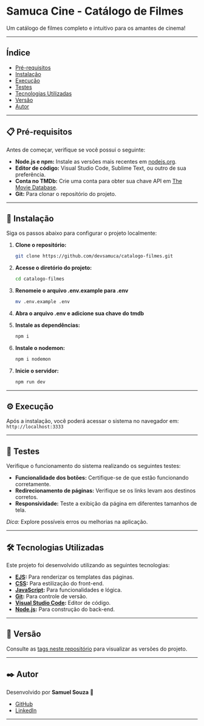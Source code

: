 # **Samuca Cine - Catálogo de Filmes**  
Um catálogo de filmes completo e intuitivo para os amantes de cinema!  

---

## **Índice**  
- [Pré-requisitos](#pré-requisitos)  
- [Instalação](#instalação)  
- [Execução](#execução)  
- [Testes](#testes)  
- [Tecnologias Utilizadas](#tecnologias-utilizadas)  
- [Versão](#versão)  
- [Autor](#autor)  

---

## **📋 Pré-requisitos**  
Antes de começar, verifique se você possui o seguinte:  
- **Node.js e npm:** Instale as versões mais recentes em [nodejs.org](https://nodejs.org/).  
- **Editor de código:** Visual Studio Code, Sublime Text, ou outro de sua preferência.  
- **Conta no TMDb:** Crie uma conta para obter sua chave API em [The Movie Database](https://www.themoviedb.org/).  
- **Git:** Para clonar o repositório do projeto.  

---

## **🔧 Instalação**  
Siga os passos abaixo para configurar o projeto localmente:  

1. **Clone o repositório:**  
   ```bash  
   git clone https://github.com/devsamuca/catalogo-filmes.git  
   ```  

2. **Acesse o diretório do projeto:**  
   ```bash  
   cd catalogo-filmes  
   ```  
3. **Renomeie o arquivo .env.example para .env**
    ```bash
    mv .env.example .env
    ```
  

4. **Abra o arquivo .env e adicione sua chave do tmdb**

  
5. **Instale as dependências:**  
   ```bash  
   npm i 
   ```

6. **Instale o nodemon:**  
   ```bash  
   npm i nodemon  
   ```  

7. **Inicie o servidor:**  
   ```bash  
   npm run dev  
   ```  

---

## **⚙️ Execução**  
Após a instalação, você poderá acessar o sistema no navegador em:  
`http://localhost:3333`  

---

## **🧪 Testes**  
Verifique o funcionamento do sistema realizando os seguintes testes:  
- **Funcionalidade dos botões:** Certifique-se de que estão funcionando corretamente.  
- **Redirecionamento de páginas:** Verifique se os links levam aos destinos corretos.  
- **Responsividade:** Teste a exibição da página em diferentes tamanhos de tela.  

*Dica:* Explore possíveis erros ou melhorias na aplicação.  

---

## **🛠️ Tecnologias Utilizadas**  
Este projeto foi desenvolvido utilizando as seguintes tecnologias:  

- **[EJS](https://ejs.co/):** Para renderizar os templates das páginas.  
- **[CSS](https://www.w3schools.com/css/):** Para estilização do front-end.  
- **[JavaScript](https://www.w3schools.com/js/):** Para funcionalidades e lógica.  
- **[Git](https://git-scm.com/):** Para controle de versão.  
- **[Visual Studio Code](https://code.visualstudio.com/):** Editor de código.  
- **[Node.js](https://nodejs.org/):** Para construção do back-end.  

---

## **📌 Versão**  
Consulte as [tags neste repositório](https://github.com/devsamuca/catalogo-filmes/tags) para visualizar as versões do projeto.  

---

## **✒️ Autor**  
Desenvolvido por **Samuel Souza** 🌹  
- [GitHub](https://github.com/devsamuca)  
- [LinkedIn](https://www.linkedin.com/in/devsamuel/)  

---
